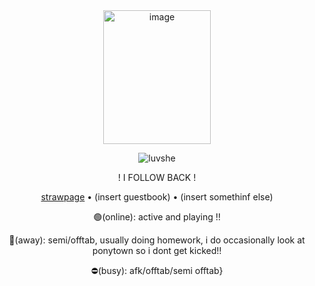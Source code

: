 <div align="center"><img width="172" height="214" alt="image" src="https://github.com/user-attachments/assets/2ce38c9f-4010-4663-8702-e8bdd5b36a7b" />




<p align="center"> <img src="https://komarev.com/ghpvc/?username=luvshe&label=　　apples+in+the+tree　　&color=a9becd&style=flat" alt="luvshe" />

! I FOLLOW BACK !
 

[strawpage](https://luvshe.straw.page)  •  (insert guestbook) • (insert somethinf else)



🟢(online): active and playing !!

🌙(away): semi/offtab, usually doing homework, i do occasionally look at ponytown so i dont get kicked!!

⛔(busy): afk/offtab/semi offtab}

